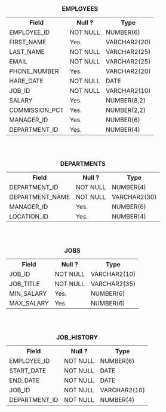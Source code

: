 <table>
  <caption><b>EMPLOYEES</b></caption>
  <tr>
    <th>Field</th>
    <th>Null ?</th>
    <th>Type</th>
  </tr>
  
  <tr>
    <td>EMPLOYEE_ID</td>
    <td>NOT NULL </td> 
    <td>NUMBER(6)</td>
  </tr>
  
  <tr>             
    <td>FIRST_NAME</td>
    <td>Yes. </td> 
    <td>VARCHAR2(20)</td>
  </tr>
  
  <tr>              
    <td>LAST_NAME</td>
    <td> NOT NULL</td> 
    <td>VARCHAR2(25)</td>
  </tr>
  
  <tr>            
    <td>EMAIL</td>
    <td>NOT NULL</td> 
    <td>VARCHAR2(25)</td>
  </tr>
  
  <tr>            
    <td>PHONE_NUMBER</td>
    <td>Yes. </td> 
    <td>VARCHAR2(20)</td>
  </tr>
  
  <tr>            
    <td>HARE_DATE</td>
    <td>NOT NULL</td> 
    <td>DATE</td>
  </tr>
  
  <tr>            
    <td>JOB_ID</td>
    <td>NOT NULL</td> 
    <td>VARCHAR2(10)</td>
  </tr>
  
  <tr>            
    <td>SALARY</td>
    <td>Yes. </td> 
    <td>NUMBER(8,2)</td>
  </tr>
  
   <tr>            
    <td>COMMISSION_PCT</td>
    <td>Yes. </td> 
    <td>NUMBER(2,2)</td>
  </tr>
  
  <tr>            
    <td>MANAGER_ID</td>
    <td>Yes. </td> 
    <td>NUMBER(6)</td>
  </tr>
  
  <tr>            
    <td>DEPARTMENT_ID</td>
    <td>Yes. </td> 
    <td>NUMBER(4)</td>
  </tr>
</table>

<br><br>

<table>
  <caption><b>DEPARTMENTS</b></caption>
  <tr>
    <th>Field</th>
    <th>Null ?</th>
    <th>Type</th>
  </tr>
  
  <tr>
    <td>DEPARTMENT_ID</td>
    <td>NOT NULL </td> 
    <td>NUMBER(4)</td>
  </tr>
  
  <tr>             
    <td>DEPARTMENT_NAME</td>
    <td>NOT NULL</td> 
    <td>VARCHAR2(30)</td>
  </tr>
  
   <tr>
    <td>MANAGER_ID</td>
    <td>Yes. </td> 
    <td>NUMBER(6)</td>
  </tr>
  
<tr>
    <td>LOCATION_ID</td>
    <td>Yes. </td> 
    <td>NUMBER(4)</td>
  </tr>

</table>

<br><br>

<table>
  <caption><b>JOBS</b></caption>
  <tr>
    <th>Field</th>
    <th>Null ?</th>
    <th>Type</th>
  </tr>
  
  <tr>
    <td>JOB_ID</td>
    <td>NOT NULL </td> 
    <td>VARCHAR2(10)</td>
  </tr>
  
  <tr>
    <td>JOB_TITLE</td>
    <td>NOT NULL </td> 
    <td>VARCHAR2(35)</td>
  </tr>
  
   <tr>
    <td>MIN_SALARY</td>
    <td>Yes. </td> 
    <td>NUMBER(6)</td>
  </tr>
  
  <tr>
    <td>MAX_SALARY</td>
    <td>Yes. </td> 
    <td>NUMBER(6)</td>
  </tr>

</table>

<br><br>

<table>
  <caption><b>JOB_HISTORY</b></caption>
  <tr>
    <th>Field</th>
    <th>Null ?</th>
    <th>Type</th>
  </tr>
  
  <tr>
    <td>EMPLOYEE_ID</td>
    <td>NOT NULL </td> 
    <td>NUMBER(6)</td>
  </tr>
  
   <tr>
    <td>START_DATE</td>
    <td>NOT NULL</td> 
    <td>DATE</td>
  </tr>
  
  <tr>
    <td>END_DATE</td>
    <td>NOT NULL</td> 
    <td>DATE</td>
  </tr>
  
  <tr>
    <td>JOB_ID</td>
    <td>NOT NULL </td> 
    <td>VARCHAR2(10)</td>
  </tr>
  
  <tr>
    <td>DEPARTMENT_ID</td>
    <td>NOT NULL </td> 
    <td>NUMBER(4)</td>
  </tr>
  
  

</table>


